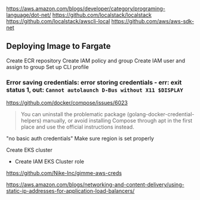 https://aws.amazon.com/blogs/developer/category/programing-language/dot-net/
https://github.com/localstack/localstack
https://github.com/localstack/awscli-local
https://github.com/aws/aws-sdk-net


## Deploying Image to Fargate

Create ECR repository
Create IAM policy and group
Create IAM user and assign to group
Set up CLI profile

### Error saving credentials: error storing credentials - err: exit status 1, out: `Cannot autolaunch D-Bus without X11 $DISPLAY`


https://github.com/docker/compose/issues/6023

> You can uninstall the problematic package (golang-docker-credential-helpers) manually, or avoid installing Compose through apt in the first place and use the official instructions instead.

"no basic auth credentials"
Make sure region is set properly

Create EKS cluster
  - Create IAM EKS Cluster role

https://github.com/Nike-Inc/gimme-aws-creds

https://aws.amazon.com/blogs/networking-and-content-delivery/using-static-ip-addresses-for-application-load-balancers/
